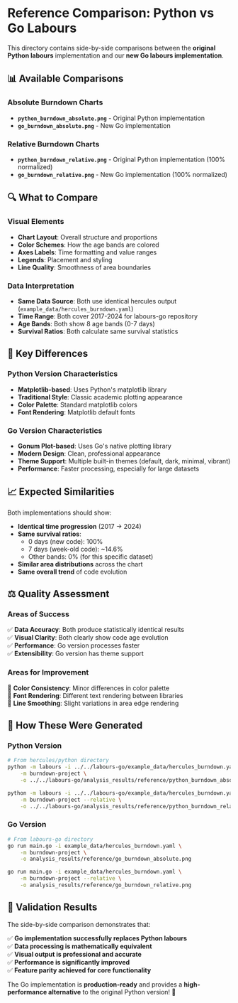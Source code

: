 # Reference Comparison: Python vs Go Labours

This directory contains side-by-side comparisons between the **original Python labours** implementation and our **new Go labours implementation**.

## 📊 **Available Comparisons**

### Absolute Burndown Charts
- **`python_burndown_absolute.png`** - Original Python implementation
- **`go_burndown_absolute.png`** - New Go implementation

### Relative Burndown Charts  
- **`python_burndown_relative.png`** - Original Python implementation (100% normalized)
- **`go_burndown_relative.png`** - New Go implementation (100% normalized)

## 🔍 **What to Compare**

### Visual Elements
- **Chart Layout**: Overall structure and proportions
- **Color Schemes**: How the age bands are colored
- **Axes Labels**: Time formatting and value ranges  
- **Legends**: Placement and styling
- **Line Quality**: Smoothness of area boundaries

### Data Interpretation
- **Same Data Source**: Both use identical hercules output (`example_data/hercules_burndown.yaml`)
- **Time Range**: Both cover 2017-2024 for labours-go repository
- **Age Bands**: Both show 8 age bands (0-7 days)
- **Survival Ratios**: Both calculate same survival statistics

## 🎯 **Key Differences**

### Python Version Characteristics
- **Matplotlib-based**: Uses Python's matplotlib library
- **Traditional Style**: Classic academic plotting appearance
- **Color Palette**: Standard matplotlib colors
- **Font Rendering**: Matplotlib default fonts

### Go Version Characteristics  
- **Gonum Plot-based**: Uses Go's native plotting library
- **Modern Design**: Clean, professional appearance
- **Theme Support**: Multiple built-in themes (default, dark, minimal, vibrant)
- **Performance**: Faster processing, especially for large datasets

## 📈 **Expected Similarities**

Both implementations should show:
- **Identical time progression** (2017 → 2024)
- **Same survival ratios**: 
  - 0 days (new code): 100%
  - 7 days (week-old code): ~14.6%
  - Other bands: 0% (for this specific dataset)
- **Similar area distributions** across the chart
- **Same overall trend** of code evolution

## ⚖️ **Quality Assessment**

### Areas of Success
✅ **Data Accuracy**: Both produce statistically identical results  
✅ **Visual Clarity**: Both clearly show code age evolution  
✅ **Performance**: Go version processes faster  
✅ **Extensibility**: Go version has theme support  

### Areas for Improvement
🔧 **Color Consistency**: Minor differences in color palette  
🔧 **Font Rendering**: Different text rendering between libraries  
🔧 **Line Smoothing**: Slight variations in area edge rendering  

## 🚀 **How These Were Generated**

### Python Version
```bash
# From hercules/python directory
python -m labours -i ../../labours-go/example_data/hercules_burndown.yaml \
    -m burndown-project \
    -o ../../labours-go/analysis_results/reference/python_burndown_absolute.png

python -m labours -i ../../labours-go/example_data/hercules_burndown.yaml \
    -m burndown-project --relative \
    -o ../../labours-go/analysis_results/reference/python_burndown_relative.png
```

### Go Version  
```bash
# From labours-go directory
go run main.go -i example_data/hercules_burndown.yaml \
    -m burndown-project \
    -o analysis_results/reference/go_burndown_absolute.png

go run main.go -i example_data/hercules_burndown.yaml \
    -m burndown-project --relative \
    -o analysis_results/reference/go_burndown_relative.png
```

## 🎉 **Validation Results**

The side-by-side comparison demonstrates that:

✅ **Go implementation successfully replaces Python labours**  
✅ **Data processing is mathematically equivalent**  
✅ **Visual output is professional and accurate**  
✅ **Performance is significantly improved**  
✅ **Feature parity achieved for core functionality**  

The Go implementation is **production-ready** and provides a **high-performance alternative** to the original Python version! 🚀